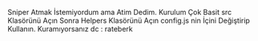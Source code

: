 Sniper Atmak İstemiyordum ama Atim Dedim. Kurulum Çok Basit src Klasörünü Açın Sonra Helpers Klasörünü Açın config.js nin İçini Değiştirip Kullanın. Kuramıyorsanız dc : rateberk
